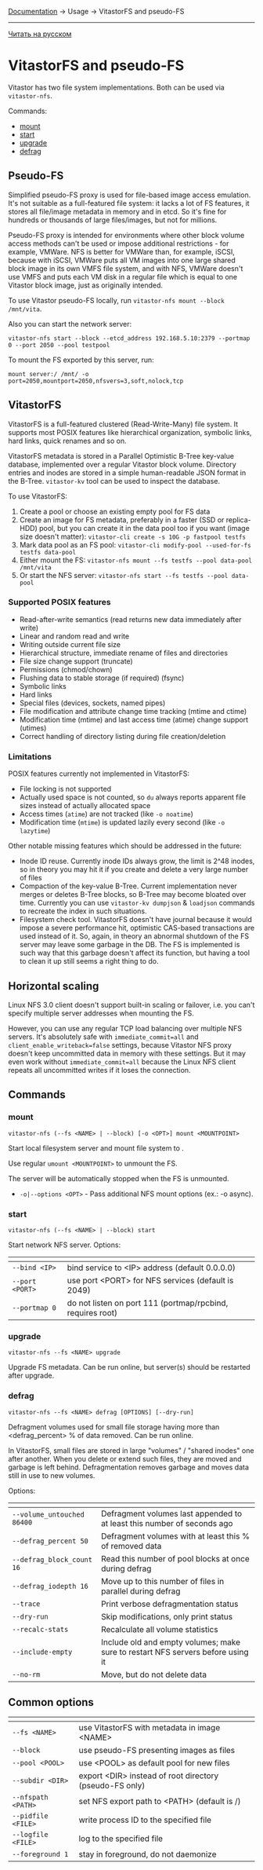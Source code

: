 [Documentation](../../README.md#documentation) → Usage → VitastorFS and pseudo-FS

-----

[Читать на русском](nfs.ru.md)

# VitastorFS and pseudo-FS

Vitastor has two file system implementations. Both can be used via `vitastor-nfs`.

Commands:
- [mount](#mount)
- [start](#start)
- [upgrade](#upgrade)
- [defrag](#defrag)

## Pseudo-FS

Simplified pseudo-FS proxy is used for file-based image access emulation. It's not
suitable as a full-featured file system: it lacks a lot of FS features, it stores
all file/image metadata in memory and in etcd. So it's fine for hundreds or thousands
of large files/images, but not for millions.

Pseudo-FS proxy is intended for environments where other block volume access methods
can't be used or impose additional restrictions - for example, VMWare. NFS is better
for VMWare than, for example, iSCSI, because with iSCSI, VMWare puts all VM images
into one large shared block image in its own VMFS file system, and with NFS, VMWare
doesn't use VMFS and puts each VM disk in a regular file which is equal to one
Vitastor block image, just as originally intended.

To use Vitastor pseudo-FS locally, run `vitastor-nfs mount --block /mnt/vita`.

Also you can start the network server:

```
vitastor-nfs start --block --etcd_address 192.168.5.10:2379 --portmap 0 --port 2050 --pool testpool
```

To mount the FS exported by this server, run:

```
mount server:/ /mnt/ -o port=2050,mountport=2050,nfsvers=3,soft,nolock,tcp
```

## VitastorFS

VitastorFS is a full-featured clustered (Read-Write-Many) file system. It supports most POSIX
features like hierarchical organization, symbolic links, hard links, quick renames and so on.

VitastorFS metadata is stored in a Parallel Optimistic B-Tree key-value database,
implemented over a regular Vitastor block volume. Directory entries and inodes
are stored in a simple human-readable JSON format in the B-Tree. `vitastor-kv` tool
can be used to inspect the database.

To use VitastorFS:

1. Create a pool or choose an existing empty pool for FS data
2. Create an image for FS metadata, preferably in a faster (SSD or replica-HDD) pool,
   but you can create it in the data pool too if you want (image size doesn't matter):
   `vitastor-cli create -s 10G -p fastpool testfs`
3. Mark data pool as an FS pool: `vitastor-cli modify-pool --used-for-fs testfs data-pool`
4. Either mount the FS: `vitastor-nfs mount --fs testfs --pool data-pool /mnt/vita`
5. Or start the NFS server: `vitastor-nfs start --fs testfs --pool data-pool`

### Supported POSIX features

- Read-after-write semantics (read returns new data immediately after write)
- Linear and random read and write
- Writing outside current file size
- Hierarchical structure, immediate rename of files and directories
- File size change support (truncate)
- Permissions (chmod/chown)
- Flushing data to stable storage (if required) (fsync)
- Symbolic links
- Hard links
- Special files (devices, sockets, named pipes)
- File modification and attribute change time tracking (mtime and ctime)
- Modification time (mtime) and last access time (atime) change support (utimes)
- Correct handling of directory listing during file creation/deletion

### Limitations

POSIX features currently not implemented in VitastorFS:
- File locking is not supported
- Actually used space is not counted, so `du` always reports apparent file sizes
  instead of actually allocated space
- Access times (`atime`) are not tracked (like `-o noatime`)
- Modification time (`mtime`) is updated lazily every second (like `-o lazytime`)

Other notable missing features which should be addressed in the future:
- Inode ID reuse. Currently inode IDs always grow, the limit is 2^48 inodes, so
  in theory you may hit it if you create and delete a very large number of files
- Compaction of the key-value B-Tree. Current implementation never merges or deletes
  B-Tree blocks, so B-Tree may become bloated over time. Currently you can
  use `vitastor-kv dumpjson` & `loadjson` commands to recreate the index in such
  situations.
- Filesystem check tool. VitastorFS doesn't have journal because it would impose a
  severe performance hit, optimistic CAS-based transactions are used instead of it.
  So, again, in theory an abnormal shutdown of the FS server may leave some garbage
  in the DB. The FS is implemented is such way that this garbage doesn't affect its
  function, but having a tool to clean it up still seems a right thing to do.

## Horizontal scaling

Linux NFS 3.0 client doesn't support built-in scaling or failover, i.e. you can't
specify multiple server addresses when mounting the FS.

However, you can use any regular TCP load balancing over multiple NFS servers.
It's absolutely safe with `immediate_commit=all` and `client_enable_writeback=false`
settings, because Vitastor NFS proxy doesn't keep uncommitted data in memory
with these settings. But it may even work without `immediate_commit=all` because
the Linux NFS client repeats all uncommitted writes if it loses the connection.

## Commands

### mount

`vitastor-nfs (--fs <NAME> | --block) [-o <OPT>] mount <MOUNTPOINT>`

Start local filesystem server and mount file system to <MOUNTPOINT>.

Use regular `umount <MOUNTPOINT>` to unmount the FS.

The server will be automatically stopped when the FS is unmounted.

- `-o|--options <OPT>` - Pass additional NFS mount options (ex.: -o async).

### start

`vitastor-nfs (--fs <NAME> | --block) start`

Start network NFS server. Options:

| <!-- -->        | <!-- -->                                                   |
|-----------------|------------------------------------------------------------|
| `--bind <IP>`   | bind service to \<IP> address (default 0.0.0.0)            |
| `--port <PORT>` | use port \<PORT> for NFS services (default is 2049)        |
| `--portmap 0`   | do not listen on port 111 (portmap/rpcbind, requires root) |

### upgrade

`vitastor-nfs --fs <NAME> upgrade`

Upgrade FS metadata. Can be run online, but server(s) should be restarted after upgrade.

### defrag

`vitastor-nfs --fs <NAME> defrag [OPTIONS] [--dry-run]`

Defragment volumes used for small file storage having more than \<defrag_percent> %
of data removed. Can be run online.

In VitastorFS, small files are stored in large "volumes" / "shared inodes" one
after another. When you delete or extend such files, they are moved and garbage is left
behind. Defragmentation removes garbage and moves data still in use to new volumes.

Options:

| <!-- -->                   | <!-- -->                                                                |
|----------------------------|------------------------------------------------------------------------ |
| `--volume_untouched 86400` | Defragment volumes last appended to at least this number of seconds ago |
| `--defrag_percent 50`      | Defragment volumes with at least this % of removed data                 |
| `--defrag_block_count 16`  | Read this number of pool blocks at once during defrag                   |
| `--defrag_iodepth 16`      | Move up to this number of files in parallel during defrag               |
| `--trace`                  | Print verbose defragmentation status                                    |
| `--dry-run`                | Skip modifications, only print status                                   |
| `--recalc-stats`           | Recalculate all volume statistics                                       |
| `--include-empty`          | Include old and empty volumes; make sure to restart NFS servers before using it |
| `--no-rm`                  | Move, but do not delete data                                            |

## Common options

| <!-- -->           | <!-- -->                                                 |
|--------------------|----------------------------------------------------------|
| `--fs <NAME>`      | use VitastorFS with metadata in image \<NAME>            |
| `--block`          | use pseudo-FS presenting images as files                 |
| `--pool <POOL>`    | use \<POOL> as default pool for new files                |
| `--subdir <DIR>`   | export \<DIR> instead of root directory (pseudo-FS only) |
| `--nfspath <PATH>` | set NFS export path to \<PATH> (default is /)            |
| `--pidfile <FILE>` | write process ID to the specified file                   |
| `--logfile <FILE>` | log to the specified file                                |
| `--foreground 1`   | stay in foreground, do not daemonize                     |
